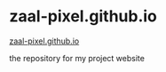 # zaal-pixel.github.io

[zaal-pixel.github.io](http://www.zaal-pixel.github.io)

the repository for my project website
